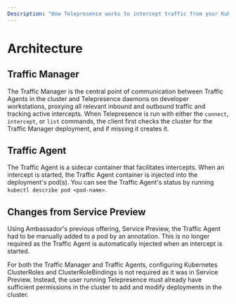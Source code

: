 ```yaml
---
Description: "How Telepresence works to intercept traffic from your Kubernetes cluster to code running on your laptop."
---
```


# Architecture

## Traffic Manager

The Traffic Manager is the central point of communication between Traffic Agents in the cluster and Telepresence daemons on developer workstations, proxying all relevant inbound and outbound traffic and tracking active intercepts.  When Telepresence is run with either the `connect`, `intercept`, or `list` commands, the client first checks the cluster for the Traffic Manager deployment, and if missing it creates it.

## Traffic Agent

The Traffic Agent is a sidecar container that facilitates intercepts. When an intercept is started, the Traffic Agent container is injected into the deployment's pod(s). You can see the Traffic Agent's status by running `kubectl describe pod <pod-name>`.

## Changes from Service Preview

Using Ambassador's previous offering, Service Preview, the Traffic Agent had to be manually added to a pod by an annotation. This is no longer required as the Traffic Agent is automatically injected when an intercept is started.

For both the Traffic Manager and Traffic Agents, configuring Kubernetes ClusterRoles and ClusterRoleBindings is not required as it was in Service Preview. Instead, the user running Telepresence must already have sufficient permissions in the cluster to add and modify deployments in the cluster.
